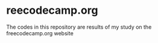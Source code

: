 # reecodecamp.org
The codes in this repository are results of my study on the freecodecamp.org website
